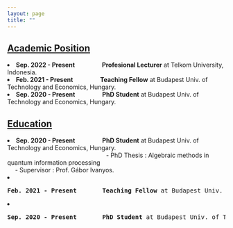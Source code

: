 ```yaml
---
layout: page
title: ""
---
```

<h2><u>Academic Position</u></h2>
<li><b>Sep. 2022 - Present &emsp;&emsp;&emsp;&emsp; Profesional Lecturer</b> at Telkom University, Indonesia.</li>
<li><b>Feb. 2021 - Present &emsp;&emsp;&emsp;&emsp; Teaching Fellow</b> at Budapest Univ. of Technology and Economics, Hungary.</li>
<li><b>Sep. 2020 - Present &emsp;&emsp;&emsp;&emsp; PhD Student</b> at Budapest Univ. of Technology and Economics, Hungary.</li>

<h2><u>Education</u></h2>
<li><b>Sep. 2020 - Present &emsp;&emsp;&emsp;&emsp; PhD Student</b> at Budapest Univ. of Technology and Economics, Hungary.<br>
 &emsp;&emsp;&emsp;&emsp;&emsp;&emsp;&emsp;&emsp;&emsp;&emsp;&emsp;&emsp;&emsp;&emsp;&emsp;&emsp; - PhD Thesis : Algebraic methods in quantum information processing <br>
 &emsp; - Supervisor : Prof. Gábor Ivanyos.</li>
              
<li><pre><b>Feb. 2021 - Present       Teaching Fellow</b> at Budapest Univ. of Technology and Economics, Hungary.</pre></li>
<li><pre><b>Sep. 2020 - Present       PhD Student</b> at Budapest Univ. of Technology and Economics, Hungary.</pre></li>
